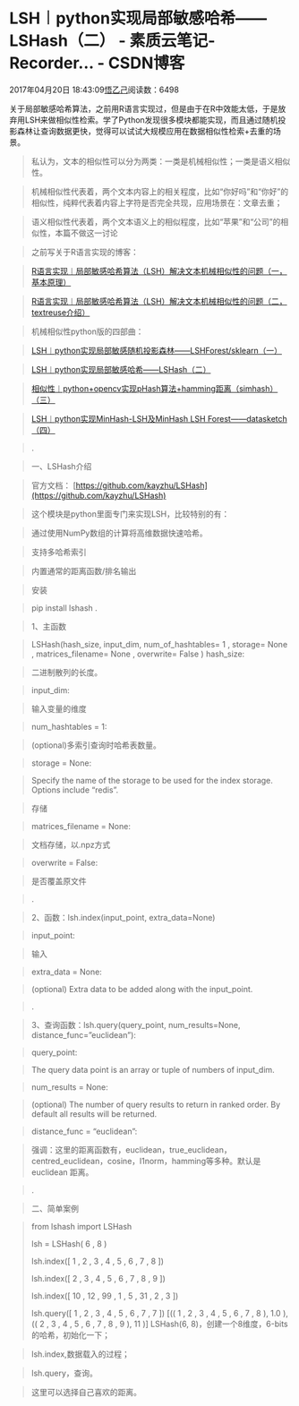 
# LSH︱python实现局部敏感哈希——LSHash（二） - 素质云笔记-Recorder... - CSDN博客

2017年04月20日 18:43:09[悟乙己](https://me.csdn.net/sinat_26917383)阅读数：6498


关于局部敏感哈希算法，之前用R语言实现过，但是由于在R中效能太低，于是放弃用LSH来做相似性检索。学了Python发现很多模块都能实现，而且通过随机投影森林让查询数据更快，觉得可以试试大规模应用在数据相似性检索+去重的场景。
> 私认为，文本的相似性可以分为两类：一类是机械相似性；一类是语义相似性。

> 机械相似性代表着，两个文本内容上的相关程度，比如“你好吗”和“你好”的相似性，纯粹代表着内容上字符是否完全共现，应用场景在：文章去重；

> 语义相似性代表着，两个文本语义上的相似程度，比如“苹果”和“公司”的相似性，本篇不做这一讨论

> 之前写关于R语言实现的博客：

> [R语言实现︱局部敏感哈希算法（LSH）解决文本机械相似性的问题（一，基本原理）](http://blog.csdn.net/sinat_26917383/article/details/52451028)

> [R语言实现︱局部敏感哈希算法（LSH）解决文本机械相似性的问题（二，textreuse介绍）](http://blog.csdn.net/sinat_26917383/article/details/52457252)

> 机械相似性python版的四部曲：

> [LSH︱python实现局部敏感随机投影森林——LSHForest/sklearn（一）](http://blog.csdn.net/sinat_26917383/article/details/70243066)

> [LSH︱python实现局部敏感哈希——LSHash（二）](http://blog.csdn.net/sinat_26917383/article/details/70285678)

> [相似性︱python+opencv实现pHash算法+hamming距离（simhash）（三）](http://blog.csdn.net/sinat_26917383/article/details/70287521)

> [LSH︱python实现MinHash-LSH及MinHash LSH Forest——datasketch（四）](http://blog.csdn.net/sinat_26917383/article/details/70332325)

> .

> 一、LSHash介绍

> 官方文档：
> [https://github.com/kayzhu/LSHash](https://github.com/kayzhu/LSHash)

> 这个模块是python里面专门来实现LSH，比较特别的有：

> 通过使用NumPy数组的计算将高维数据快速哈希。

> 支持多哈希索引

> 内置通常的距离函数/排名输出

> 安装

> pip
> install
> lshash
> .

> 1、主函数

> LSHash(hash_size, input_dim, num_of_hashtables=
> 1
> , storage=
> None
> , matrices_filename=
> None
> , overwrite=
> False
> )
> hash_size:

> 二进制散列的长度。

> input_dim:

> 输入变量的维度

> num_hashtables = 1:

> (optional)多索引查询时哈希表数量。

> storage = None:

> Specify the name of the storage to be used for the index storage. Options include “redis”.

> 存储

> matrices_filename = None:

> 文档存储，以.npz方式

> overwrite = False:

> 是否覆盖原文件

> .

> 2、函数：lsh.index(input_point, extra_data=None)

> input_point:

> 输入

> extra_data = None:

> (optional) Extra data to be added along with the input_point.

> .

> 3、查询函数：lsh.query(query_point, num_results=None, distance_func=”euclidean”):

> query_point:

> The query data point is an array or tuple of numbers of input_dim.

> num_results = None:

> (optional) The number of query results to return in ranked order. By default all results will be returned.

> distance_func = “euclidean”:

> 强调：这里的距离函数有，euclidean，true_euclidean，centred_euclidean，cosine，l1norm，hamming等多种。默认是euclidean 距离。

> .

> 二、简单案例

> >>>
> from
> lshash
> import
> LSHash
> >>>
> lsh = LSHash(
> 6
> ,
> 8
> )
> >>>
> lsh.index([
> 1
> ,
> 2
> ,
> 3
> ,
> 4
> ,
> 5
> ,
> 6
> ,
> 7
> ,
> 8
> ])
> >>>
> lsh.index([
> 2
> ,
> 3
> ,
> 4
> ,
> 5
> ,
> 6
> ,
> 7
> ,
> 8
> ,
> 9
> ])
> >>>
> lsh.index([
> 10
> ,
> 12
> ,
> 99
> ,
> 1
> ,
> 5
> ,
> 31
> ,
> 2
> ,
> 3
> ])
> >>>
> lsh.query([
> 1
> ,
> 2
> ,
> 3
> ,
> 4
> ,
> 5
> ,
> 6
> ,
> 7
> ,
> 7
> ])
[((
> 1
> ,
> 2
> ,
> 3
> ,
> 4
> ,
> 5
> ,
> 6
> ,
> 7
> ,
> 8
> ),
> 1.0
> ),
 ((
> 2
> ,
> 3
> ,
> 4
> ,
> 5
> ,
> 6
> ,
> 7
> ,
> 8
> ,
> 9
> ),
> 11
> )]
> LSHash(6, 8)，创建一个8维度，6-bits的哈希，初始化一下；

> lsh.index,数据载入的过程；

> lsh.query，查询。

> 这里可以选择自己喜欢的距离。


